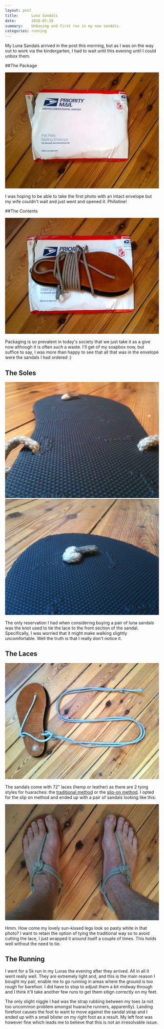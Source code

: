```yaml
---
layout: post
title:      Luna Sandals
date:       2010-07-29
summary:    Unboxing and first run in my new sandals.
categories: running
---
```

My Luna Sandals arrived in the post this morning, but as I was on the way out to work via the kindergarten, I had to wait until this evening until I could unbox them.

##The Package

![alt text](/pics/sandals/package.jpg "Title")

I was hoping to be able to take the first photo with an intact envelope but my wife couldn't wait and just went and opened it. Philistine!

##The Contents

![alt text](/pics/sandals/unpacked.jpg "Title")

Packaging is so prevalent in today's society that we just take it as a give now although it is often _such_ a waste. I'll get of my soapbox now, but suffice to say, I was more than happy to see that all that was in the envelope were the sandals I had ordered :)

## The Soles


![alt text](/pics/sandals/loops.jpg "Title")
![alt text](/pics/sandals/knot.jpg "Title")

The only reservation I had when considering buying a pair of luna sandals was the knot used to tie the lace to the front section of the sandal. Specifically, I was worried that it might make walking slightly uncomfortable. Well the truth is that I really don't notice it.

## The Laces


![alt text](/pics/sandals/laces.jpg "Title")

The sandals come with 72" laces (hemp or leather) as there are 2 tying styles for huaraches: the [traditional method](http://barefootted.com/shop/howtowear.html "Title") or the [slip-on method](http://www.youtube.com/watch?v=adS1hCuiTe4#t=2m30s). I opted for the slip on method and ended up with a pair of sandals looking like this:


![alt text](/pics/sandals/tied.jpg "Title")

Hmm. How come my lovely sun-kissed legs look so pasty white in that photo? I want to retain the option of tying the traditional way so to avoid cutting the lace, I just wrapped it around itself a couple of times. This holds well without the need to tie.

## The Running

I went for a 5k run in my Lunas the evening after they arrived. All in all it went really well. They are extremely light and, and this is the main reason I bought my pair, enable me to go running in areas where the ground is too rough for barefoot. I did have to stop to adjust them a bit midway through and I think it'll take another few runs to get them sitign correctly on my feet.

The only slight niggle I had was the strap rubbing between my toes (a not too uncommon problem amongst huarache runners, apparently). Landing forefoot causes the foot to want to move against the sandal strap and I ended up with a small blister on my right foot as a result. My left foot was however fine which leads me to believe that this is not an irresolvable issue.
